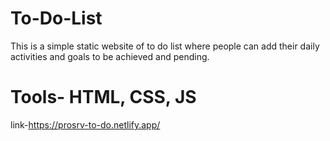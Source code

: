 # To-Do-List
This is a simple static website of to do list where people can add their daily activities and goals to be achieved and pending.
# Tools- HTML, CSS, JS
link-https://prosrv-to-do.netlify.app/
